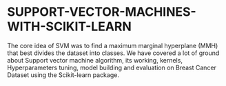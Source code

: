 # SUPPORT-VECTOR-MACHINES-WITH-SCIKIT-LEARN
The core idea of SVM was to find a maximum marginal hyperplane (MMH) that best divides the dataset into classes.  We have covered a lot of ground about Support vector machine algorithm, its working, kernels, Hyperparameters tuning, model building and evaluation on Breast Cancer Dataset using the Scikit-learn package. 
